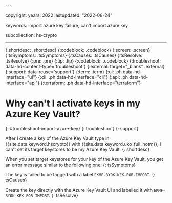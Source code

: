 <azure-key>
---

copyright:
  years: 2022
lastupdated: "2022-08-24"

keywords: import azure key failure, can't import azure key

subcollection: hs-crypto

---

{:shortdesc: .shortdesc}
{:codeblock: .codeblock}
{:screen: .screen}
{:tsSymptoms: .tsSymptoms}
{:tsCauses: .tsCauses}
{:tsResolve: .tsResolve}
{:pre: .pre}
{:tip: .tip}
{:codeblock: .codeblock}
{:troubleshoot: data-hd-content-type='troubleshoot'}
{:external: target="_blank" .external}
{:support: data-reuse='support'}
{:term: .term}
{:ui: .ph data-hd-interface="ui"}
{:cli: .ph data-hd-interface="cli"}
{:api: .ph data-hd-interface="api"}
{:terraform: .ph data-hd-interface="terraform"}

# Why can't I activate keys in my Azure Key Vault?
{: #troubleshoot-import-azure-key}
{: troubleshoot}
{: support}

After I create a key of the Azure Key Vault type in {{site.data.keyword.hscrypto}} with {{site.data.keyword.uko_full_notm}}, I can't set its target keystores to be my Azure Key Vault.
{: shortdesc}

When you set target keystores for your key of the Azure Key Vault, you get an error message similar to the following one:
{: tsSymptoms}

The key is failed to be tagged with a label `EKMF-BYOK-KEK-FOR-IMPORT`.
{: tsCauses}

Create the key directly with the Azure Key Vault UI and labelled it with `EKMF-BYOK-KEK-FOR-IMPORT`.
{: tsResolve}

</azure-key>


